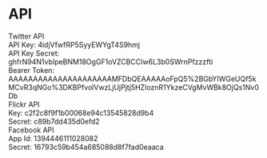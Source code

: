 # API

Twitter API<br />
API Key: 4idjVfwfRP5SyyEWYgT4S9hmj<br />
API Key Secret: ghfrN94N1vbIpeBNM18OgGF1oVZCBCCIw6L3b0SWrnPfzzzfti<br />
Bearer Token: AAAAAAAAAAAAAAAAAAAAAMFDbQEAAAAAoFpQ5%2BGbYIWGeUQf5kMCvR3qNGo%3DKBPfvolVwzLjUjPjtj5HZIoznR1YkzeCVgMvWBk8OjQs1Nv0Db<br />
Flickr API<br />
Key: c2f2c8f9f1b00068e94c13545828d9b4<br />
Secret: c89b7dd435d0efd2<br />
Facebook API<br />
App Id: 1394446111028082<br />
Secret: 16793c59b454a685088d8f7fad0eaaca<br />
